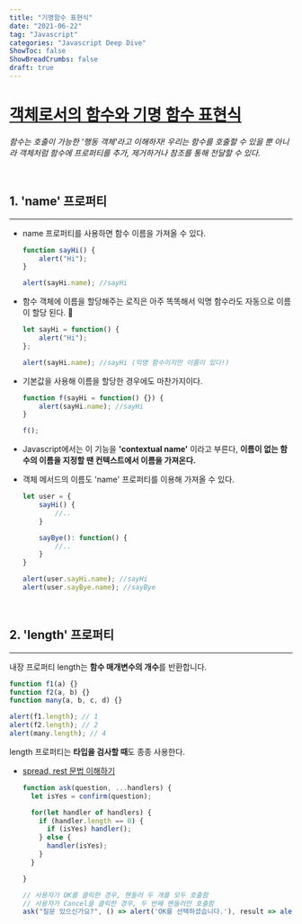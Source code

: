 ```yaml
---
title: "기명함수 표현식"
date: "2021-06-22"
tag: "Javascript"
categories: "Javascript Deep Dive"
ShowToc: false
ShowBreadCrumbs: false
draft: true
---
```


# [객체로서의 함수와 기명 함수 표현식](https://ko.javascript.info/function-object)

*함수는 호출이 가능한 '행동 객체'라고 이해하자! 우리는 함수를 호출할 수 있을 뿐 아니라 객체처럼 함수에 프로퍼티를 추가, 제거하거나 참조를 통해 전달할 수 있다.*

<br />

## 1. 'name' 프로퍼티
---

- name 프로퍼티를 사용하면 함수 이름을 가져올 수 있다.

    ```jsx
    function sayHi() {
    	alert("Hi");
    }

    alert(sayHi.name); //sayHi
    ```

- 함수 객체에 이름을 할당해주는 로직은 아주 똑똑해서 익명 함수라도 자동으로 이름이 할당 된다. 🥸

    ```jsx
    let sayHi = function() {
    	alert("Hi");
    };

    alert(sayHi.name); //sayHi (익명 함수이지만 이름이 있다!)
    ```

- 기본값을 사용해 이름을 할당한 경우에도 마찬가지이다.

    ```jsx
    function f(sayHi = function() {}) {
    	alert(sayHi.name); //sayHi
    }

    f();
    ```

- Javascript에서는 이 기능을 **'contextual name'** 이라고 부른다, **이름이 없는 함수의 이름을 지정할 땐 컨텍스트에서 이름을 가져온다.**
- 객체 메서드의 이름도 'name' 프로퍼티를 이용해 가져올 수 있다.

    ```jsx
    let user = {
    	sayHi() {
    		//..
    	}

    	sayBye(): function() {
    		//..
    	}
    }

    alert(user.sayHi.name); //sayHi
    alert(user.sayBye.name); //sayBye
    ```
<br />

## 2. 'length' 프로퍼티
---

내장 프로퍼티 length는 **함수 매개변수의 개수**를 반환합니다.

```jsx
function f1(a) {}
function f2(a, b) {}
function many(a, b, c, d) {}

alert(f1.length); // 1
alert(f2.length); // 2
alert(many.length); // 4
```

length 프로퍼티는 **타입을 검사할 때**도 종종 사용한다.

- [spread, rest 문법 이해하기](https://learnjs.vlpt.us/useful/07-spread-and-rest.html)

    ```jsx
    function ask(question, ...handlers) {
      let isYes = confirm(question);

      for(let handler of handlers) {
        if (handler.length == 0) {
          if (isYes) handler();
        } else {
          handler(isYes);
        }
      }

    }

    // 사용자가 OK를 클릭한 경우, 핸들러 두 개를 모두 호출함
    // 사용자가 Cancel을 클릭한 경우, 두 번째 핸들러만 호출함
    ask("질문 있으신가요?", () => alert('OK를 선택하셨습니다.'), result => alert(result));
    ```